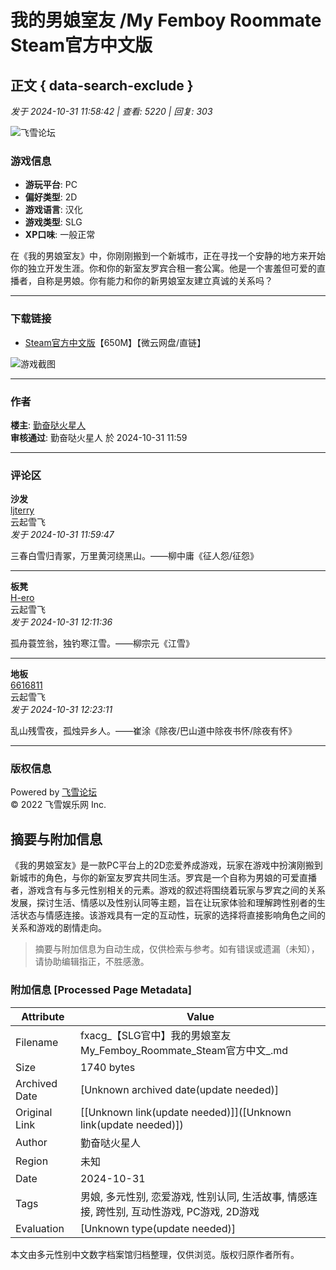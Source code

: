 # 我的男娘室友 /My Femboy Roommate Steam官方中文版

## 正文 { data-search-exclude }


_发于 2024-10-31 11:58:42 | 查看: 5220 | 回复: 303_

![飞雪论坛](template/acgi_b1/images/logo.png)

### 游戏信息

- **游玩平台**: PC
- **偏好类型**: 2D
- **游戏语言**: 汉化
- **游戏类型**: SLG
- **XP口味**: 一般正常

在《我的男娘室友》中，你刚刚搬到一个新城市，正在寻找一个安静的地方来开始你的独立开发生涯。你和你的新室友罗宾合租一套公寓。他是一个害羞但可爱的直播者，自称是男娘。你有能力和你的新男娘室友建立真诚的关系吗？

---

### 下载链接

- [Steam官方中文版](https://fxacg.cc/thread-55450-1-1.html)【650M】【微云网盘/直链】 

![游戏截图](template/acgi_b1/images/demo_hd2.jpg)

---

### 作者

**楼主**: [勤奋哒火星人](https://fxacg.cc/space-uid-3756.html)  
**审核通过**: 勤奋哒火星人 於 2024-10-31 11:59

---

### 评论区

**沙发**  
[ljterry](https://fxacg.cc/space-uid-173027.html)  
云起雪飞  
_发于 2024-10-31 11:59:47_

三春白雪归青冢，万里黄河绕黑山。——柳中庸《征人怨/征怨》

---

**板凳**  
[H-ero](https://fxacg.cc/space-uid-69711.html)  
云起雪飞  
_发于 2024-10-31 12:11:36_

孤舟蓑笠翁，独钓寒江雪。——柳宗元《江雪》

---

**地板**  
[6616811](https://fxacg.cc/space-uid-114277.html)  
云起雪飞  
_发于 2024-10-31 12:23:11_

乱山残雪夜，孤烛异乡人。——崔涂《除夜/巴山道中除夜书怀/除夜有怀》

--- 

### 版权信息

Powered by [飞雪论坛](https://fxacg.cc/forum.html)  
© 2022 飞雪娱乐网 Inc.
<!-- tcd_original_link https://fxacg.cc/thread-55450-1-1.html -->


## 摘要与附加信息

<!-- tcd_abstract -->
《我的男娘室友》是一款PC平台上的2D恋爱养成游戏，玩家在游戏中扮演刚搬到新城市的角色，与你的新室友罗宾共同生活。罗宾是一个自称为男娘的可爱直播者，游戏含有与多元性别相关的元素。游戏的叙述将围绕着玩家与罗宾之间的关系发展，探讨生活、情感以及性别认同等主题，旨在让玩家体验和理解跨性别者的生活状态与情感连接。该游戏具有一定的互动性，玩家的选择将直接影响角色之间的关系和游戏的剧情走向。
<!-- tcd_abstract_end -->

> 摘要与附加信息为自动生成，仅供检索与参考。如有错误或遗漏（未知），请协助编辑指正，不胜感激。

### 附加信息 [Processed Page Metadata]

| Attribute       | Value                                  |
|-----------------|----------------------------------------|
| Filename        | fxacg_【SLG官中】我的男娘室友My_Femboy_Roommate_Steam官方中文_.md                             |
| Size            | 1740 bytes                           |
| Archived Date   | [Unknown archived date(update needed)]                             |
| Original Link   | [[Unknown link(update needed)]]([Unknown link(update needed)])                       |
| Author          | 勤奋哒火星人                               |
| Region          | 未知                               |
| Date            | 2024-10-31                                 |
| Tags            | 男娘, 多元性别, 恋爱游戏, 性别认同, 生活故事, 情感连接, 跨性别, 互动性游戏, PC游戏, 2D游戏                                 |
| Evaluation            | [Unknown type(update needed)]                                 |
<!-- tcd_table_end -->

本文由多元性别中文数字档案馆归档整理，仅供浏览。版权归原作者所有。
